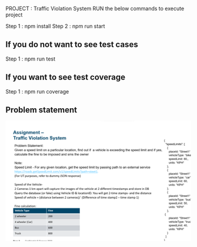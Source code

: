 PROJECT : Traffic Violation System
RUN the below commands to execute project

Step 1 : npm install
Step 2 : npm run start

## If you do not want to see test cases

Step 1 : npm run test

## If you want to see test coverage

Step 1 : npm run coverage


## Problem statement

![Alt text](./src\assets\Problem_Statement.png?raw=true 'Traffic Violation System')
